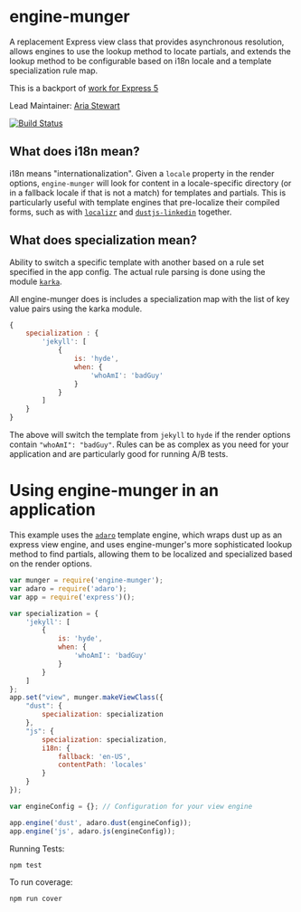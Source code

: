 engine-munger
=============

A replacement Express view class that provides asynchronous resolution, allows
engines to use the lookup method to locate partials, and extends the lookup
method to be configurable based on i18n locale and a template specialization
rule map.

This is a backport of [work for Express 5](https://github.com/strongloop/express/pull/2653)

Lead Maintainer: [Aria Stewart](https://github.com/aredridel)

[![Build Status](https://travis-ci.org/krakenjs/engine-munger.svg?branch=master)](https://travis-ci.org/krakenjs/engine-munger)

What does i18n mean?
--------------------

i18n means "internationalization". Given a `locale` property in the render options, `engine-munger` will look for content in a locale-specific directory (or in a fallback locale if that is not a match) for templates and partials. This is particularly useful with template engines that pre-localize their compiled forms, such as with [`localizr`](https://github.com/krakenjs/localizr) and [`dustjs-linkedin`](http://dustjs.com/) together.

What does specialization mean?
------------------------------

Ability to switch a specific template with another based on a rule set specified in the app config. The actual rule parsing is done using the module [`karka`](https://github.com/krakenjs/karka).

All engine-munger does is includes a specialization map with the list of key value pairs using the karka module.

```javascript
{
    specialization : {
        'jekyll': [
            {
                is: 'hyde',
                when: {
                    'whoAmI': 'badGuy'
                }
            }
        ]
    }
}
```

The above will switch the template from `jekyll` to `hyde` if the render options contain `"whoAmI": "badGuy"`. Rules can be as complex as you need for your application and are particularly good for running A/B tests.

Using engine-munger in an application
=====================================

This example uses the [`adaro`](https://github.com/krakenjs/adaro) template engine, which wraps dust up as an express view engine, and uses engine-munger's more sophisticated lookup method to find partials, allowing them to be localized and specialized based on the render options.

```javascript
var munger = require('engine-munger');
var adaro = require('adaro');
var app = require('express')();

var specialization = {
    'jekyll': [
        {
            is: 'hyde',
            when: {
                'whoAmI': 'badGuy'
            }
        }
    ]
};
app.set("view", munger.makeViewClass({
    "dust": {
        specialization: specialization
    },
    "js": {
        specialization: specialization,
        i18n: {
            fallback: 'en-US',
            contentPath: 'locales'
        }
    }
});

var engineConfig = {}; // Configuration for your view engine

app.engine('dust', adaro.dust(engineConfig));
app.engine('js', adaro.js(engineConfig));
```

Running Tests:

```shell
npm test
```

To run coverage:

```shell
npm run cover
```
